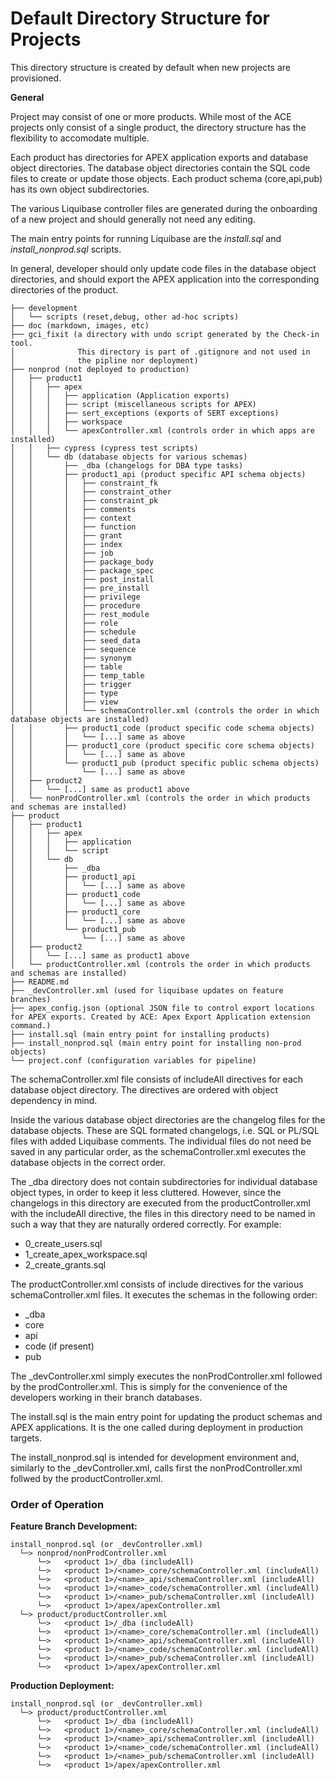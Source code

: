 # Default Directory Structure for Projects

This directory structure is created by default when new projects are provisioned.

**General**

Project may consist of one or more products. While most of the ACE projects only consist of a single product, the directory structure has the flexibility to accomodate multiple.

Each product has directories for APEX application exports and database object directories. The database object directories contain the SQL code files to create or update those objects. Each product schema (core,api,pub) has its own object subdirectories.

The various Liquibase controller files are generated during the onboarding of a new project and should generally not need any editing.

The main entry points for running Liquibase are the _install.sql_ and _install_nonprod.sql_ scripts.

In general, developer should only update code files in the database object directories, and should export the APEX application into the corresponding directories of the product. 

```
├── development
│   └── scripts (reset,debug, other ad-hoc scripts)
├── doc (markdown, images, etc)
├── gci_fixit (a directory with undo script generated by the Check-in tool.
│              This directory is part of .gitignore and not used in
│              the pipline nor deployment)
├── nonprod (not deployed to production)
│   ├── product1
│   │   ├── apex
│   │   │   ├── application (Application exports)
│   │   │   ├── script (miscellaneous scripts for APEX)
│   │   │   ├── sert_exceptions (exports of SERT exceptions)
│   │   │   ├── workspace
│   │   │   └── apexController.xml (controls order in which apps are installed)
│   │   ├── cypress (cypress test scripts)
│   │   └── db (database objects for various schemas)
│   │       ├── _dba (changelogs for DBA type tasks)
│   │       ├── product1_api (product specific API schema objects)
│   │       │   ├── constraint_fk
│   │       │   ├── constraint_other
│   │       │   ├── constraint_pk
│   │       │   ├── comments
│   │       │   ├── context
│   │       │   ├── function
│   │       │   ├── grant
│   │       │   ├── index
│   │       │   ├── job
│   │       │   ├── package_body
│   │       │   ├── package_spec
│   │       │   ├── post_install
│   │       │   ├── pre_install
│   │       │   ├── privilege
│   │       │   ├── procedure
│   │       │   ├── rest_module
│   │       │   ├── role
│   │       │   ├── schedule
│   │       │   ├── seed_data
│   │       │   ├── sequence
│   │       │   ├── synonym
│   │       │   ├── table
│   │       │   ├── temp_table
│   │       │   ├── trigger
│   │       │   ├── type
│   │       │   ├── view
│   │       │   └── schemaController.xml (controls the order in which database objects are installed)
│   │       ├── product1_code (product specific code schema objects)
│   │       │   └── [...] same as above
│   │       ├── product1_core (product specific core schema objects)
│   │       │   └── [...] same as above
│   │       └── product1_pub (product specific public schema objects)
│   │           └── [...] same as above
│   ├── product2
│   │   └── [...] same as product1 above
│   └── nonProdController.xml (controls the order in which products and schemas are installed)
├── product
│   ├── product1
│   │   ├── apex
│   │   │   ├── application
│   │   │   └── script
│   │   └── db
│   │       ├── _dba
│   │       ├── product1_api
│   │       │   └── [...] same as above
│   │       ├── product1_code
│   │       │   └── [...] same as above
│   │       ├── product1_core
│   │       │   └── [...] same as above
│   │       └── product1_pub
│   │           └── [...] same as above
│   ├── product2
│   │   └── [...] same as product1 above
│   └── productController.xml (controls the order in which products and schemas are installed)
├── README.md
├── _devController.xml (used for liquibase updates on feature branches)
├── apex_config.json (optional JSON file to control export locations for APEX exports. Created by ACE: Apex Export Application extension command.)
├── install.sql (main entry point for installing products)
├── install_nonprod.sql (main entry point for installing non-prod objects)
└── project.conf (configuration variables for pipeline)
```

The schemaController.xml file consists of includeAll directives for each database object directory. The directives are ordered with object dependency in mind.

Inside the various database object directories are the changelog files for the database objects. These are SQL formated changelogs, i.e. SQL or PL/SQL files with added Liquibase comments. The individual files do not need be saved in any particular order, as the schemaController.xml executes the database objects in the correct order.

The _dba directory does not contain subdirectories for individual database object types, in order to keep it less cluttered. However, since the changelogs in this directory are executed from the productController.xml with the includeAll directive, the files in this directory need to be named in such a way that they are naturally ordered correctly. For example:

* 0_create_users.sql
* 1_create_apex_workspace.sql
* 2_create_grants.sql


The productController.xml consists of include directives for the various schemaController.xml files. It executes the schemas in the following order:
* _dba
* core
* api
* code (if present)
* pub

The _devController.xml simply executes the nonProdController.xml followed by the prodController.xml. This is simply for the convenience of the developers working in their branch databases.

The install.sql is the main entry point for updating the product schemas and APEX applications. It is the one called during deployment in production targets.

The install_nonprod.sql is intended for development environment and, similarly to the _devController.xml, calls first the nonProdController.xml follwed by the productController.xml.

### Order of Operation

**Feature Branch Development:**

```
install_nonprod.sql (or _devController.xml)
  └─> nonprod/nonProdController.xml
      └─>   <product 1>/_dba (includeAll)
      └─>   <product 1>/<name>_core/schemaController.xml (includeAll)
      └─>   <product 1>/<name>_api/schemaController.xml (includeAll)
      └─>   <product 1>/<name>_code/schemaController.xml (includeAll)
      └─>   <product 1>/<name>_pub/schemaController.xml (includeAll)
      └─>   <product 1>/apex/apexController.xml
  └─> product/productController.xml
      └─>   <product 1>/_dba (includeAll)
      └─>   <product 1>/<name>_core/schemaController.xml (includeAll)
      └─>   <product 1>/<name>_api/schemaController.xml (includeAll)
      └─>   <product 1>/<name>_code/schemaController.xml (includeAll)
      └─>   <product 1>/<name>_pub/schemaController.xml (includeAll)
      └─>   <product 1>/apex/apexController.xml
```

**Production Deployment:**

```
install_nonprod.sql (or _devController.xml)
  └─> product/productController.xml
      └─>   <product 1>/_dba (includeAll)
      └─>   <product 1>/<name>_core/schemaController.xml (includeAll)
      └─>   <product 1>/<name>_api/schemaController.xml (includeAll)
      └─>   <product 1>/<name>_code/schemaController.xml (includeAll)
      └─>   <product 1>/<name>_pub/schemaController.xml (includeAll)
      └─>   <product 1>/apex/apexController.xml

```

